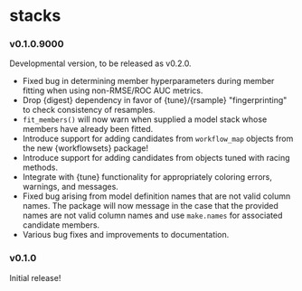 # stacks

### v0.1.0.9000

Developmental version, to be released as v0.2.0.

* Fixed bug in determining member hyperparameters during member
  fitting when using non-RMSE/ROC AUC metrics.
* Drop {digest} dependency in favor of {tune}/{rsample} "fingerprinting"
  to check consistency of resamples.
* `fit_members()` will now warn when supplied a model stack whose
  members have already been fitted.
* Introduce support for adding candidates from `workflow_map` objects
  from the new {workflowsets} package!
* Introduce support for adding candidates from objects tuned with
  racing methods.
* Integrate with {tune} functionality for appropriately coloring errors, 
  warnings, and messages.
* Fixed bug arising from  model definition names that are not valid column 
  names. The package will now message in the case that the provided names
  are not valid column names and use `make.names` for associated candidate members.
* Various bug fixes and improvements to documentation.

### v0.1.0

Initial release!
